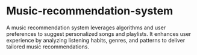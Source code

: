 # Music-recommendation-system
A music recommendation system leverages algorithms and user preferences to suggest personalized songs and playlists. It enhances user experience by analyzing listening habits, genres, and patterns to deliver tailored music recommendations.
